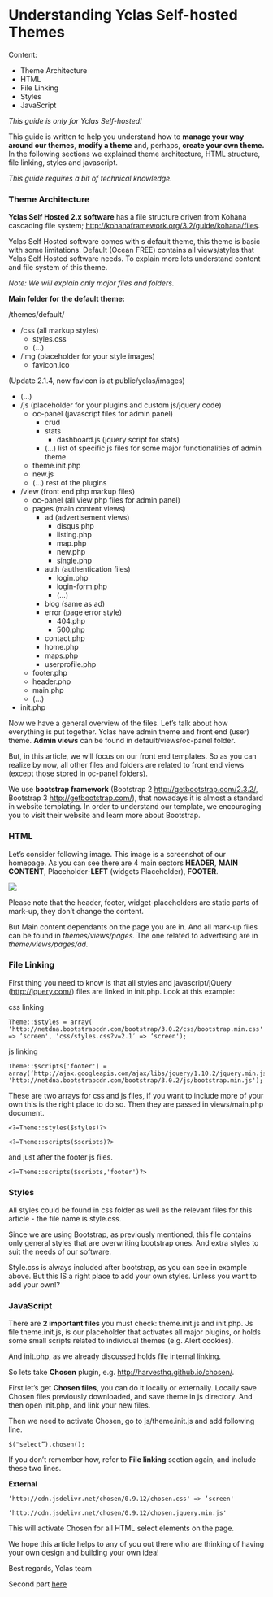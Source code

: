 # Understanding Yclas Self-hosted Themes

Content:
-   Theme Architecture
-   HTML
-   File Linking
-   Styles
-   JavaScript

*This guide is only for Yclas Self-hosted!*

This guide is written to help you understand how to  **manage your way around our themes**,  **modify a theme**  and, perhaps,  **create your own theme.**  In the following sections we explained theme architecture, HTML structure, file linking, styles and javascript.

*This guide requires a bit of technical knowledge.*

### Theme Architecture

**Yclas Self Hosted 2.x software**  has a file structure driven from Kohana cascading file system; http://kohanaframework.org/3.2/guide/kohana/files.

Yclas Self Hosted software comes with s default theme, this theme is basic with some limitations. Default (Ocean FREE) contains all views/styles that Yclas Self Hosted software needs. To explain more lets understand content and file system of this theme.

*Note: We will explain only major files and folders.*

  
**Main folder for the default theme:**

/themes/default/

-   /css (all markup styles)
    -   styles.css
    -   (…)
-   /img (placeholder for your style images)
    -   favicon.ico

(Update 2.1.4, now favicon is at public/yclas/images)

-   (…)
-   /js (placeholder for your plugins and custom js/jquery code)
    -   oc-panel (javascript files for admin panel)
        -   crud
        -   stats
            -   dashboard.js (jquery script for stats)
        -   (…) list of specific js files for some major functionalities of admin theme
    -   theme.init.php
    -   new.js
    -   (…) rest of the plugins
-   /view (front end php markup files)
    -   oc-panel (all view php files for admin panel)
    -   pages (main content views)
        -   ad (advertisement views)
            -   disqus.php
            -   listing.php
            -   map.php
            -   new.php
            -   single.php
        -   auth (authentication files)
            -   login.php
            -   login-form.php
            -   (…)
        -   blog (same as ad)
        -   error (page error style)
            -   404.php
            -   500.php
        -   contact.php
        -   home.php
        -   maps.php
        -   userprofile.php
    -   footer.php
    -   header.php
    -   main.php
    -   (…)
-   init.php

Now we have a general overview of the files. Let’s talk about how everything is put together. Yclas have admin theme and front end (user) theme.  **Admin views**  can be found in default/views/oc-panel folder.

But, in this article, we will focus on our front end templates. So as you can realize by now, all other files and folders are related to front end views (except those stored in oc-panel folders).

We use  **bootstrap framework**  (Bootstrap 2 http://getbootstrap.com/2.3.2/, Bootstrap 3 http://getbootstrap.com/), that nowadays it is almost a standard in website templating. In order to understand our template, we encouraging you to visit their website and learn more about Bootstrap.

### HTML

Let’s consider following image. This image is a screenshot of our homepage. As you can see there are 4 main sectors  **HEADER**,  **MAIN CONTENT**, Placeholder-**LEFT**  (widgets Placeholder),  **FOOTER**.

![](https://raw.githubusercontent.com/yclas/guides/master/images/Demo-Open-Classifieds-1.png)


Please note that the header, footer, widget-placeholders are static parts of mark-up, they don’t change the content.

But Main content dependants on the page you are in. And all mark-up files can be found in *themes/views/pages.* The one related to advertising are in *theme/views/pages/ad.*

### File Linking

First thing you need to know is that all styles and javascript/jQuery (http://jquery.com/) files are linked in init.php. Look at this example:

css linking

```
Theme::$styles = array( ‘http://netdna.bootstrapcdn.com/bootstrap/3.0.2/css/bootstrap.min.css' => ‘screen', 'css/styles.css?v=2.1′ => ‘screen'); 

```

js linking

```
Theme::$scripts['footer'] = array(‘http://ajax.googleapis.com/ajax/libs/jquery/1.10.2/jquery.min.js', 'http://netdna.bootstrapcdn.com/bootstrap/3.0.2/js/bootstrap.min.js'); 

```

These are two arrays for css and js files, if you want to include more of your own this is the right place to do so. Then they are passed in views/main.php document.

```
<?=Theme::styles($styles)?> 

<?=Theme::scripts($scripts)?> 

```

and just after the footer js files.

```
<?=Theme::scripts($scripts,'footer')?>

```

### Styles

All styles could be found in css folder as well as the relevant files for this article - the file name is style.css.

Since we are using Bootstrap, as previously mentioned, this file contains only general styles that are overwriting bootstrap ones. And extra styles to suit the needs of our software.

Style.css is always included after bootstrap, as you can see in example above. But this IS a right place to add your own styles. Unless you want to add your own!?

### JavaScript

There are  **2 important files**  you must check: theme.init.js and init.php. Js file theme.init.js, is our placeholder that activates all major plugins, or holds some small scripts related to individual themes (e.g. Alert cookies).

And init.php, as we already discussed holds file internal linking.

So lets take  **Chosen**  plugin, e.g. http://harvesthq.github.io/chosen/.

First let’s get  **Chosen files**, you can do it locally or externally. Locally save Chosen files previously downloaded, and save theme in js directory. And then open init.php, and link your new files.

Then we need to activate Chosen, go to js/theme.init.js and add following line.

```
$("select”).chosen();

```

If you don’t remember how, refer to  **File linking**  section again, and include these two lines.

**External**

```
‘http://cdn.jsdelivr.net/chosen/0.9.12/chosen.css' => ‘screen' 

‘http://cdn.jsdelivr.net/chosen/0.9.12/chosen.jquery.min.js' 

```

This will activate Chosen for all HTML select elements on the page.

We hope this article helps to any of you out there who are thinking of having your own design and building your own idea! 

Best regards,
 Yclas team

Second part  [here](http://docs.yclas.com/modify-create-theme)
